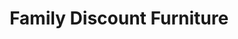---
title: "Family Discount Furniture"
url: /irvington/family-discount-furniture-springfield-avenue/
shop: furniture
---